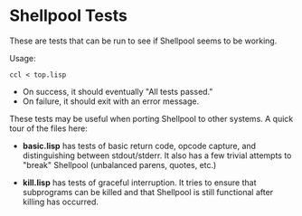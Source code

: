 Shellpool Tests
===============

These are tests that can be run to see if Shellpool seems to be working.

Usage:
```
ccl < top.lisp
```

 - On success, it should eventually "All tests passed."
 - On failure, it should exit with an error message.


These tests may be useful when porting Shellpool to other systems.  A quick
tour of the files here:

 - **basic.lisp** has tests of basic return code, opcode capture, and
   distinguishing between stdout/stderr.  It also has a few trivial attempts to
   \"break\" Shellpool (unbalanced parens, quotes, etc.)

 - **kill.lisp** has tests of graceful interruption.  It tries to ensure
   that subprograms can be killed and that Shellpool is still functional
   after killing has occurred.








